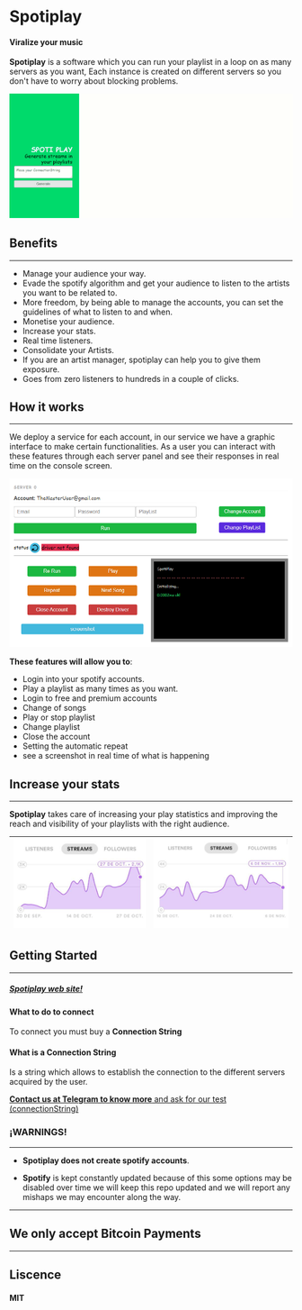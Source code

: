 # Spotiplay
#### Viralize your music

__Spotiplay__ is a software which you can run your playlist in a loop on as many servers as you want,
Each instance is created on different servers so you don't have to worry about blocking problems.

[![Screenshot](spotiplayadmin.gif)](https://dev-explosion.github.io/Spotiplay/admin)

## Benefits
___

* Manage your audience your way.
* Evade the spotify algorithm and get your audience to listen to the artists you want to be related to.
* More freedom, by being able to manage the accounts, you can set the guidelines of what to listen to and when.
* Monetise your audience.
* Increase your stats.
* Real time listeners.
* Consolidate your Artists.
* If you are an artist manager, spotiplay can help you to give them exposure.
* Goes from zero listeners to hundreds in a couple of clicks.


## How it works
___
We deploy a service for each account, in our service we have a graphic interface to make certain functionalities.
As a user you can interact with these features through each server panel and see their responses in real time on the console screen.

[![stats](card.png)](https://dev-explosion.github.io/Spotiplay/admin)

__These features will allow you to__:

* Login into your spotify accounts.
* Play a playlist as many times as you want.
* Login to free and premium accounts
* Change of songs
* Play or stop playlist
* Change playlist
* Close the account
* Setting the automatic repeat 
* see a screenshot in real time of what is happening

## Increase your stats
___
__Spotiplay__ takes care of increasing your play statistics and improving the reach and visibility of your playlists with the right audience.

| ![stats](test_6.png) | ![stats2](stats_7.png) |
|:---:|:---:|

## Getting Started
___
##### [Spotiplay web site!](https://dev-explosion.github.io/Spotiplay/admin)

#### What to do to connect

To connect you must buy a __Connection String__

#### What is a Connection String

Is a string which allows to establish the connection to the different servers acquired by the user.

[__Contact us at Telegram to know more__ and ask for our test (connectionString)]((https://dev-explosion.github.io/Spotiplay/admin))

### ¡WARNINGS!
___

* __Spotiplay does not create spotify accounts__.

* __Spotify__ is kept constantly updated because of this some options may be disabled over time we will keep this repo 
updated and we will report any mishaps we may encounter along the way.

___
## We only accept Bitcoin Payments
___

## Liscence 

#### MIT

